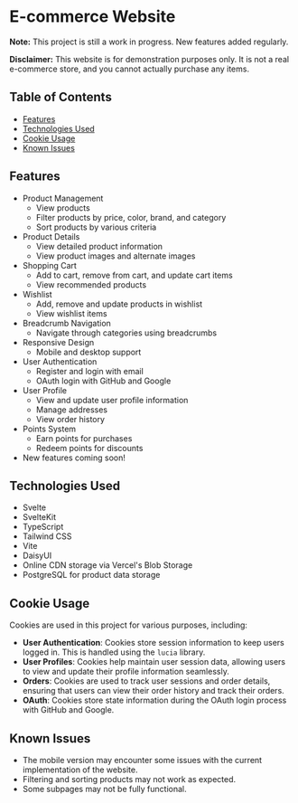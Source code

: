 # E-commerce Website

**Note:** This project is still a work in progress. New features added regularly.

**Disclaimer:** This website is for demonstration purposes only. It is not a real e-commerce store, and you cannot actually purchase any items.

## Table of Contents

- [Features](#features)
- [Technologies Used](#technologies-used)
- [Cookie Usage](#cookie-usage)
- [Known Issues](#known-issues)

## Features

- Product Management
  - View products
  - Filter products by price, color, brand, and category
  - Sort products by various criteria
- Product Details
  - View detailed product information
  - View product images and alternate images
- Shopping Cart
  - Add to cart, remove from cart, and update cart items
  - View recommended products
- Wishlist
  - Add, remove and update products in wishlist
  - View wishlist items
- Breadcrumb Navigation
  - Navigate through categories using breadcrumbs
- Responsive Design
  - Mobile and desktop support
- User Authentication
  - Register and login with email
  - OAuth login with GitHub and Google
- User Profile
  - View and update user profile information
  - Manage addresses
  - View order history
- Points System
  - Earn points for purchases
  - Redeem points for discounts
- New features coming soon!

## Technologies Used

- Svelte
- SvelteKit
- TypeScript
- Tailwind CSS
- Vite
- DaisyUI
- Online CDN storage via Vercel's Blob Storage
- PostgreSQL for product data storage

## Cookie Usage

Cookies are used in this project for various purposes, including:

- **User Authentication**: Cookies store session information to keep users logged in. This is handled using the `lucia` library.
- **User Profiles**: Cookies help maintain user session data, allowing users to view and update their profile information seamlessly.
- **Orders**: Cookies are used to track user sessions and order details, ensuring that users can view their order history and track their orders.
- **OAuth**: Cookies store state information during the OAuth login process with GitHub and Google.

## Known Issues

- The mobile version may encounter some issues with the current implementation of the website.
- Filtering and sorting products may not work as expected.
- Some subpages may not be fully functional.
